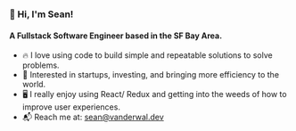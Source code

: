 ### 👋 Hi, I'm Sean!
#### A Fullstack Software Engineer based in the SF Bay Area.

- 🔥 I love using code to build simple and repeatable solutions to solve problems.
- 👀 Interested in startups, investing, and bringing more efficiency to the world.
- 🖥️ I really enjoy using React/ Redux and getting into the weeds of how to improve user experiences.
- 📬 Reach me at: sean@vanderwal.dev
